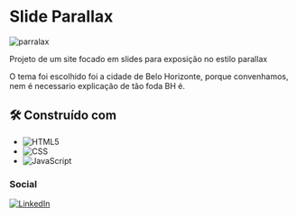 
<!-- ![image](BadgeURLAqui) -->

<h1> Slide Parallax </h1>

![parralax](https://github.com/ahvrissement/parallax/blob/main/parralax.gif)

<p> Projeto de um site focado em slides para exposição no estilo parallax </p>
<p> O tema foi escolhido foi a cidade de Belo Horizonte, porque convenhamos, nem é necessario explicação de tão foda BH é. </p>

<h2> 🛠️ Construído com </h2>

* ![HTML5](https://img.shields.io/badge/HTML5-E34F26?style=for-the-badge&logo=html5&logoColor=white)
* ![CSS](https://img.shields.io/badge/CSS3-1572B6?style=for-the-badge&logo=css3&logoColor=white)
* ![JavaScript](https://img.shields.io/badge/JavaScript-F7DF1E?style=for-the-badge&logo=javascript&logoColor=black)



<h3>Social</h3>

[![LinkedIn][linkedin.shield]][linkedin-url]





[linkedin.shield]: https://img.shields.io/badge/LinkedIn-0077B5?style=for-the-badge&logo=linkedin&logoColor=white
[linkedin-url]: https://www.linkedin.com/in/pedro-henrique-a-brito-676096251/
